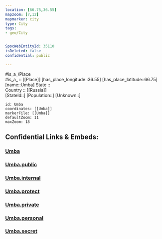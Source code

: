 ```yaml
---
location: [66.75,36.55] 
mapzoom: [7,12] 
mapmarker: city 
type: City
tags:
- geo/City


SpocWebEntityId: 35110
isDeleted: false
confidential: public

---
```

#is_a_/Place  
#is_a_ :: [[Place]] 
[has_place_longitude::36.55] 
[has_place_latitude::66.75] 
[name::Umba] 
State ::  
Country :: [[Russia]]  
[StateId::] 
[Population::] 
[Unknown::] 


```leaflet
id: Umba
coordinates: [[Umba]] 
markerFile: [[Umba]] 
defaultZoom: 11 
maxZoom: 18
```


## Confidential Links & Embeds: 

### [Umba](/_Standards/Earth/Continent/Europe/Europe~East/Russia/Russia~NorthWest/Murmansk_Oblast/City/Umba.md) 

### [Umba.public](/_public/Earth/Continent/Europe/Europe~East/Russia/Russia~NorthWest/Murmansk_Oblast/City/Umba.public.md) 

### [Umba.internal](/_internal/Earth/Continent/Europe/Europe~East/Russia/Russia~NorthWest/Murmansk_Oblast/City/Umba.internal.md) 

### [Umba.protect](/_protect/Earth/Continent/Europe/Europe~East/Russia/Russia~NorthWest/Murmansk_Oblast/City/Umba.protect.md) 

### [Umba.private](/_private/Earth/Continent/Europe/Europe~East/Russia/Russia~NorthWest/Murmansk_Oblast/City/Umba.private.md) 

### [Umba.personal](/_personal/Earth/Continent/Europe/Europe~East/Russia/Russia~NorthWest/Murmansk_Oblast/City/Umba.personal.md) 

### [Umba.secret](/_secret/Earth/Continent/Europe/Europe~East/Russia/Russia~NorthWest/Murmansk_Oblast/City/Umba.secret.md)

